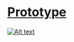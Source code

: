 # [Prototype](https://github.com/petrovRV/MiddleMarathon/blob/master/Patterns/Creational/Prototype.playground/Contents.swift)
[![Alt text](https://raw.githubusercontent.com/petrovRV/MiddleMarathon/master/Patterns/Creational/Prototype.jpg)](https://github.com/petrovRV/MiddleMarathon/blob/master/Patterns/Creational/Prototype.playground/Contents.swift)
